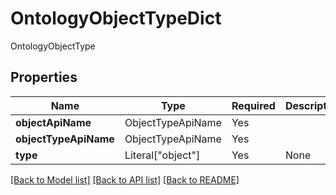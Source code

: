 # OntologyObjectTypeDict

OntologyObjectType

## Properties
| Name | Type | Required | Description |
| ------------ | ------------- | ------------- | ------------- |
**objectApiName** | ObjectTypeApiName | Yes |  |
**objectTypeApiName** | ObjectTypeApiName | Yes |  |
**type** | Literal["object"] | Yes | None |


[[Back to Model list]](../../../README.md#models-v2-link) [[Back to API list]](../../README.md#documentation-for-api-endpoints) [[Back to README]](../../README.md)
